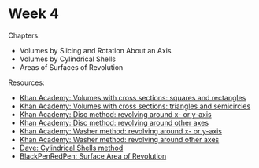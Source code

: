# Week 4

Chapters:
- Volumes by Slicing and Rotation About an Axis
- Volumes by Cylindrical Shells
- Areas of Surfaces of Revolution

Resources:
- [Khan Academy: Volumes with cross sections: squares and rectangles](https://www.khanacademy.org/math/ap-calculus-bc/bc-applications-of-integration-new/bc-8-7/v/volume-with-cross-sections-intro)
- [Khan Academy: Volumes with cross sections: triangles and semicircles](https://www.khanacademy.org/math/ap-calculus-bc/bc-applications-of-integration-new/bc-8-8/v/volume-solid-semicircle-cross-section)
- [Khan Academy: Disc method: revolving around x- or y-axis](https://www.khanacademy.org/math/ap-calculus-bc/bc-applications-of-integration-new/bc-8-9/v/disk-method-around-x-axis)
- [Khan Academy: Disc method: revolving around other axes](https://www.khanacademy.org/math/ap-calculus-bc/bc-applications-of-integration-new/bc-8-10/v/disc-method-rotation-around-horizontal-line)
- [Khan Academy: Washer method: revolving around x- or y-axis](https://www.khanacademy.org/math/ap-calculus-bc/bc-applications-of-integration-new/bc-8-11/v/disc-method-washer-method-for-rotation-around-x-axis)
- [Khan Academy: Washer method: revolving around other axes](https://www.khanacademy.org/math/ap-calculus-bc/bc-applications-of-integration-new/bc-8-12/v/washer-method-rotating-around-non-axis)
- [Dave: Cylindrical Shells method](https://www.youtube.com/watch?v=MNU5DT-CDrc)
- [BlackPenRedPen: Surface Area of Revolution](https://www.youtube.com/watch?v=A_vSMlXH3sg)